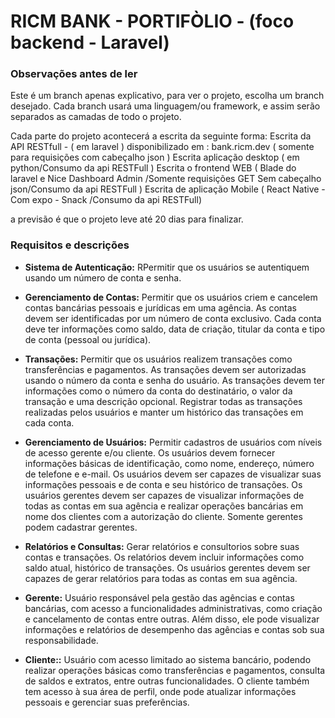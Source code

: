 # RICM BANK - PORTIFÒLIO - (foco backend - Laravel)
### Observações antes de ler

Este é um branch apenas explicativo, para ver o projeto, escolha um branch desejado.
Cada branch usará uma linguagem/ou framework, e assim serão separados as camadas de todo o projeto.

Cada parte do projeto acontecerá a escrita da seguinte forma:
Escrita da API RESTfull - ( em laravel ) disponibilizado em : bank.ricm.dev ( somente para requisições com cabeçalho json )
Escrita aplicação desktop ( em python/Consumo da api RESTFull )
Escrita o frontend WEB ( Blade do laravel e Nice Dashboard Admin /Somente requisições GET Sem cabeçalho json/Consumo da api RESTFull )
Escrita de aplicação Mobile ( React Native - Com expo - Snack /Consumo da api RESTFull)

a previsão é que o projeto leve até 20 dias para finalizar.

### Requisitos e descrições


- **Sistema de Autenticação:**
RPermitir que os usuários se autentiquem usando um número de conta e senha.
- **Gerenciamento de Contas:**
Permitir que os usuários criem e cancelem contas bancárias pessoais e jurídicas em uma agência.
As contas devem ser identificadas por um número de conta exclusivo.
Cada conta deve ter informações como saldo, data de criação, titular da conta e tipo de conta (pessoal ou jurídica).
- **Transações:**
Permitir que os usuários realizem transações como transferências e pagamentos.
As transações devem ser autorizadas usando o número da conta e senha do usuário.
As transações devem ter informações como o número da conta do destinatário, o valor da transação e uma descrição opcional.
Registrar todas as transações realizadas pelos usuários e manter um histórico das transações em cada conta.
- **Gerenciamento de Usuários:**
Permitir cadastros de usuários com níveis de acesso gerente e/ou cliente.
Os usuários devem fornecer informações básicas de identificação, como nome, endereço, número de telefone e e-mail.
Os usuários devem ser capazes de visualizar suas informações pessoais e de conta e seu histórico de transações.
Os usuários gerentes devem ser capazes de visualizar informações de todas as contas em sua agência e realizar operações bancárias em nome dos clientes com a autorização do cliente.
Somente gerentes podem cadastrar gerentes.
- **Relatórios e Consultas:**
Gerar relatórios e consultorios sobre suas contas e transações.
Os relatórios devem incluir informações como saldo atual, histórico de transações.
Os usuários gerentes devem ser capazes de gerar relatórios para todas as contas em sua agência.
- **Gerente:**
Usuário responsável pela gestão das agências e contas bancárias, com acesso a funcionalidades administrativas, como criação e cancelamento de contas entre outras. Além disso, ele pode visualizar informações e relatórios de desempenho das agências e contas sob sua responsabilidade.

- **Cliente::** Usuário com acesso limitado ao sistema bancário, podendo realizar operações básicas como transferências e pagamentos, consulta de saldos e extratos, entre outras funcionalidades. O cliente também tem acesso à sua área de perfil, onde pode atualizar informações pessoais e gerenciar suas preferências.
